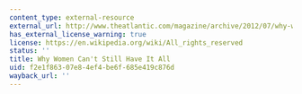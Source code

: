 ```yaml
---
content_type: external-resource
external_url: http://www.theatlantic.com/magazine/archive/2012/07/why-women-still-cant-have-it-all/309020/
has_external_license_warning: true
license: https://en.wikipedia.org/wiki/All_rights_reserved
status: ''
title: Why Women Can't Still Have It All
uid: f2e1f863-07e8-4ef4-be6f-685e419c876d
wayback_url: ''
---
```

